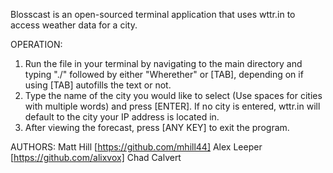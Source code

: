 Blosscast is an open-sourced terminal application that uses wttr.in to access weather data for a city.

OPERATION:
1. Run the file in your terminal by navigating to the main directory and typing "./"
followed by either "Wherether" or [TAB], depending on if using [TAB] autofills the text or not.
2. Type the name of the city you would like to select (Use spaces for cities with multiple words)
and press [ENTER]. If no city is entered, wttr.in will default to the city your IP address is located in.
3. After viewing the forecast, press [ANY KEY] to exit the program.

AUTHORS:
Matt Hill [https://github.com/mhill44]
Alex Leeper [https://github.com/alixvox]
Chad Calvert
